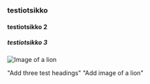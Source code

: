 ### testiotsikko
#### testiotsikko 2
##### testiotsikko 3

![Image of a lion](https://cdn.pixabay.com/photo/2021/07/02/18/13/lion-6382207_1280.png)

"Add three test headings"
"Add image of a lion"
